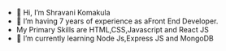 - 👋 Hi, I’m Shravani Komakula
- 👀 I’m having 7 years of experience as  aFront End Developer.
- My Primary Skills are HTML,CSS,Javascript and React JS
- 🌱 I’m currently learning Node Js,Express JS and MongoDB

<!---
SKomakulaShravani/SKomakulaShravani is a ✨ special ✨ repository because its `README.md` (this file) appears on your GitHub profile.
You can click the Preview link to take a look at your changes.
--->

